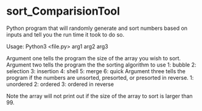 # sort_ComparisionTool
Python program that will randomly generate and sort numbers based on inputs and tell you the run time it took to do so.

Usage: Python3 <file.py> arg1 arg2 arg3

Argument one tells the program the size of the array you wish to sort.
Argument two tells the program the the sorting algorithm to use
  1: bubble
  2: selection
  3: insertion
  4: shell
  5: merge
  6: quick
Argument three tells the program if the numbers are unsorted, presorted, or presorted in reverse.
 1: unordered
 2: ordered
 3: ordered in reverse
 
 Note the array will not print out if the size of the array to sort is larger than 99.
